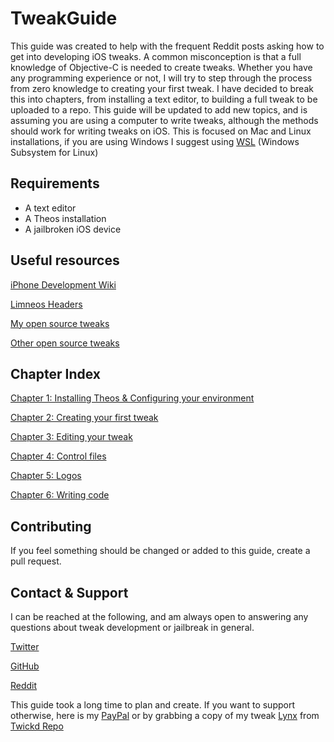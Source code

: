 # TweakGuide

This guide was created to help with the frequent Reddit posts asking how to get into developing iOS tweaks. A common misconception is that a full knowledge of Objective-C is needed to create tweaks. Whether you have any programming experience or not, I will try to step through the process from zero knowledge to creating your first tweak. I have decided to break this into chapters, from installing a text editor, to building a full tweak to be uploaded to a repo. This guide will be updated to add new topics, and is assuming you are using a computer to write tweaks, although the methods should work for writing tweaks on iOS. This is focused on Mac and Linux installations, if you are using Windows I suggest using [WSL](https://docs.microsoft.com/en-us/windows/wsl/install-win10) (Windows Subsystem for Linux)

## Requirements

* A text editor
* A Theos installation
* A jailbroken iOS device

## Useful resources

[iPhone Development Wiki](https://iphonedevwiki.net/index.php/Main_Page)

[Limneos Headers](https://developer.limneos.net)

[My open source tweaks](https://github.com/MTACS)

[Other open source tweaks](https://iphonedevwiki.net/index.php/Open_Source_Projects)

## Chapter Index

[Chapter 1: Installing Theos & Configuring your environment](https://github.com/MTACS/TweakGuide/blob/master/chapters/1.md)

[Chapter 2: Creating your first tweak](https://github.com/MTACS/TweakGuide/blob/master/chapters/2.md)

[Chapter 3: Editing your tweak](https://github.com/MTACS/TweakGuide/blob/master/chapters/3.md)

[Chapter 4: Control files](https://github.com/MTACS/TweakGuide/blob/master/chapters/4.md)

[Chapter 5: Logos](https://github.com/MTACS/TweakGuide/blob/master/chapters/6.md)

[Chapter 6: Writing code](https://github.com/MTACS/TweakGuide/blob/master/chapters/6.md)

## Contributing

If you feel something should be changed or added to this guide, create a pull request. 

## Contact & Support

I can be reached at the following, and am always open to answering any questions about tweak development or jailbreak in general.

[Twitter](https://twitter.com/mtac8)

[GitHub](https://github.com/MTACS)

[Reddit](https://reddit.com/u/-MTAC-)

This guide took a long time to plan and create. If you want to support otherwise, here is my [PayPal](https://paypal.me/mtac) or by grabbing a copy of my tweak [Lynx](https://repo.twickd.com/package/com.twickd.mtac.lynx) from [Twickd Repo](https://repo.twickd.com)
